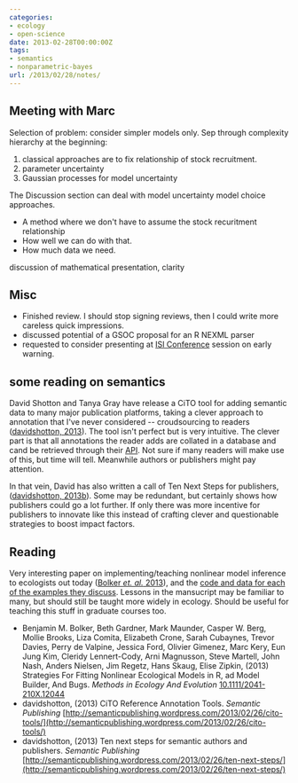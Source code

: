 ```yaml
---
categories:
- ecology
- open-science
date: 2013-02-28T00:00:00Z
tags:
- semantics
- nonparametric-bayes
url: /2013/02/28/notes/
---
```


## Meeting with Marc

Selection of problem: consider simpler models only.  Sep through complexity hierarchy at the beginning:

1. classical approaches are to fix relationship of stock recruitment.  
2. parameter uncertainty
3. Gaussian processes for model uncertainty

The Discussion section can deal with model uncertainty model choice approaches.  

* A method where we don't have to assume the stock recuritment relationship
* How well we can do with that.  
* How much data we need.  

discussion of mathematical presentation, clarity



## Misc

* Finished review.  I should stop signing reviews, then I could write more careless quick impressions.  
* discussed potential of a GSOC proposal for an R NEXML parser
* requested to consider presenting at [ISI Conference](http://isiconference2013.org/pgs/specsessions.php) session on early warning.  



## some reading on semantics

David Shotton and Tanya Gray have release a CiTO tool for adding semantic data to many major publication platforms, taking a clever approach to annotation that I've never considered -- croudsourcing to readers (<span class="showtooltip" title="davidshotton (2013). CiTO Reference Annotation Tools. 
http://semanticpublishing.wordpress.com/2013/02/26/cito-tools/
[Online. last-accessed: 2013-02-26 15:32:11]. 
http://semanticpublishing.wordpress.com/2013/02/26/cito-tools/."><a href="http://semanticpublishing.wordpress.com/2013/02/26/cito-tools/" rel="http://purl.org/spar/cito/discusses" >davidshotton, 2013</a></span>).  The tool isn't perfect but is very intuitive.  The clever part is that all annotations the reader adds are collated in a database and cand be retrieved through their [API](http://www.miidi.org/cito/api/). Not sure if many readers will make use of this, but time will tell. Meanwhile authors or publishers might pay attention.   

In that vein, David has also written a call of Ten Next Steps for publishers, (<span class="showtooltip" title="davidshotton (2013). Ten next steps for semantic authors and
publishers. 
http://semanticpublishing.wordpress.com/2013/02/26/ten-next-steps/
[Online. last-accessed: 2013-02-28 22:40:01]. 
http://semanticpublishing.wordpress.com/2013/02/26/ten-next-steps/."><a href="http://semanticpublishing.wordpress.com/2013/02/26/ten-next-steps/" rel="http://purl.org/spar/cito/discusses" >davidshotton, 2013b</a></span>).  Some may be redundant, but certainly shows how publishers could go a lot further.  If only there was more incentive for publishers to innovate like this instead of crafting clever and questionable strategies to boost impact factors.  


## Reading

Very interesting paper on implementing/teaching nonlinear model inference to ecologists out today (<span class="showtooltip" title="Bolker B, Gardner B, Maunder M, Berg C, Brooks M, Comita L, Crone
E, Cubaynes S, Davies T, de Valpine P, Ford J, Gimenez O, Kery M,
Kim E, Lennert-Cody C, Magnusson A, Martell S, Nash J, Nielsen A,
Regetz J, Skaug H and Zipkin E (2013). Strategies For Fitting
Nonlinear Ecological Models in R, ad Model Builder, And Bugs.
_Methods in Ecology And Evolution_. 
http://dx.doi.org/10.1111/2041-210X.12044."><a href="http://dx.doi.org/10.1111/2041-210X.12044" rel="http://purl.org/spar/cito/discusses" >Bolker _et. al._ 2013</a></span>), and the [code and data for each of the examples they discuss](https://groups.nceas.ucsb.edu/non-linear-modeling/projects).  Lessons in the mansucript may be familiar to many, but should still be taught more widely in ecology. Should be useful for teaching this stuff in graduate courses too.  





- Benjamin M. Bolker, Beth Gardner, Mark Maunder, Casper W. Berg, Mollie Brooks, Liza Comita, Elizabeth Crone, Sarah Cubaynes, Trevor Davies, Perry de Valpine, Jessica Ford, Olivier Gimenez, Marc Kery, Eun Jung Kim, Cleridy Lennert-Cody, Arni Magnusson, Steve Martell, John Nash, Anders Nielsen, Jim Regetz, Hans Skaug, Elise Zipkin,   (2013) Strategies For Fitting Nonlinear Ecological Models in R, ad Model Builder, And Bugs.  *Methods in Ecology And Evolution*  [10.1111/2041-210X.12044](http://dx.doi.org/10.1111/2041-210X.12044)
-  davidshotton,   (2013) CiTO Reference Annotation Tools.  *Semantic Publishing*  [http://semanticpublishing.wordpress.com/2013/02/26/cito-tools/](http://semanticpublishing.wordpress.com/2013/02/26/cito-tools/)
-  davidshotton,   (2013) Ten next steps for semantic authors and publishers.  *Semantic Publishing*  [http://semanticpublishing.wordpress.com/2013/02/26/ten-next-steps/](http://semanticpublishing.wordpress.com/2013/02/26/ten-next-steps/)




